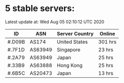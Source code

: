 # 5 stable servers:

Latest update at: Wed Aug 05 02:10:12 UTC 2020

| ID | ASN | Server Country | Online |
| -- | --- | -------------- | ------ |
| #.D09B | AS174 | United States | 301 hrs |
| #.7F1D | AS63949 | Singapore | 23 hrs |
| #.2A79 | AS63949 | Japan | 25 hrs |
| #.33B9 | AS63888 | Hong Kong | 25 hrs |
| #.6B5C | AS20473 | Japan | 13 hrs |

